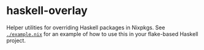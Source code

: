 # haskell-overlay

Helper utilities for overriding Haskell packages in Nixpkgs. See
[`./example.nix`](./example.nix) for an example of how to use this in your
flake-based Haskell project.
